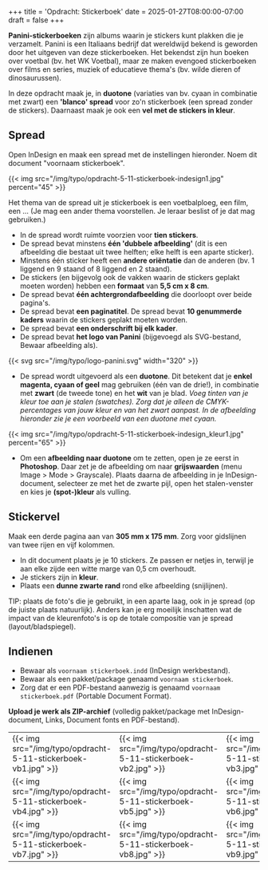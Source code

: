 +++
title = 'Opdracht: Stickerboek'
date = 2025-01-27T08:00:00-07:00
draft = false
+++

**Panini-stickerboeken** zijn albums waarin je stickers kunt plakken die je verzamelt. Panini is een Italiaans bedrijf dat wereldwijd bekend is geworden door het uitgeven van deze stickerboeken. Het bekendst zijn hun boeken over voetbal (bv. het WK Voetbal), maar ze maken evengoed stickerboeken over films en series, muziek of educatieve thema's (bv. wilde dieren of dinosaurussen).

In deze opdracht maak je, in **duotone** (variaties van bv. cyaan in combinatie met zwart) een **'blanco' spread** voor zo'n stickerboek (een spread zonder de stickers). Daarnaast maak je ook een **vel met de stickers in kleur**.

## Spread

Open InDesign en maak een spread met de instellingen hieronder.
Noem dit document "voornaam stickerboek".

{{< img src="/img/typo/opdracht-5-11-stickerboek-indesign1.jpg" percent="45" >}}

Het thema van de spread uit je stickerboek is een voetbalploeg, een film, een ... (Je mag een ander thema voorstellen. Je leraar beslist of je dat mag gebruiken.)

- In de spread wordt ruimte voorzien voor **tien stickers**.
- De spread bevat minstens **één 'dubbele afbeelding'** (dit is een afbeelding die bestaat uit twee helften; elke helft is een aparte sticker).
- Minstens één sticker heeft een **andere oriëntatie** dan de anderen (bv. 1 liggend en 9 staand of 8 liggend en 2 staand).
- De stickers (en bijgevolg ook de vakken waarin de stickers geplakt moeten worden) hebben een **formaat** van **5,5 cm x 8 cm**.
- De spread bevat **één achtergrondafbeelding** die doorloopt over beide pagina's.
- De spread bevat **een paginatitel**.
 De spread bevat **10 genummerde kaders** waarin de stickers geplakt moeten worden.
- De spread bevat **een onderschrift bij elk kader**.
- De spread bevat **het logo van Panini** (bijgevoegd als SVG-bestand, Bewaar afbeelding als).

{{< svg src="/img/typo/logo-panini.svg" width="320" >}}

- De spread wordt uitgevoerd als een **duotone**. Dit betekent dat je **enkel magenta, cyaan of geel** mag gebruiken (één van de drie!), in combinatie met **zwart** (de tweede tone) en het **wit** van je blad. *Voeg tinten van je kleur toe aan je stalen (swatches). Zorg dat je alleen de CMYK-percentages van jouw kleur en van het zwart aanpast. In de afbeelding hieronder zie je een voorbeeld van een duotone met cyaan.*

{{< img src="/img/typo/opdracht-5-11-stickerboek-indesign_kleur1.jpg" percent="65" >}}

- Om een **afbeelding naar duotone** om te zetten, open je ze eerst in **Photoshop**. Daar zet je de afbeelding om naar **grijswaarden** (menu Image > Mode > Grayscale). Plaats daarna de afbeelding in je InDesign-document, selecteer ze met het de zwarte pijl, open het stalen-venster en kies je **(spot-)kleur** als vulling.

## Stickervel

Maak een derde pagina aan van **305 mm x 175 mm**. Zorg voor gidslijnen van twee rijen en vijf kolommen. 

- In dit document plaats je je 10 stickers. Ze passen er netjes in, terwijl je aan elke zijde een witte marge van 0,5 cm overhoudt.
- Je stickers zijn in **kleur**.
- Plaats een **dunne zwarte rand** rond elke afbeelding (snijlijnen).

TIP: plaats de foto's die je gebruikt, in een aparte laag, ook in je spread (op de juiste plaats natuurlijk). Anders kan je erg moeilijk inschatten wat de impact van de kleurenfoto's is op de totale compositie van je spread (layout/bladspiegel).

## Indienen

- Bewaar als `voornaam stickerboek.indd` (InDesign werkbestand).
- Bewaar als een pakket/package genaamd `voornaam stickerboek`.
- Zorg dat er een PDF-bestand aanwezig is genaamd `voornaam stickerboek.pdf` (Portable Document Format).

**Upload je werk als ZIP-archief** (volledig pakket/package met InDesign-document, Links, Document fonts en PDF-bestand).

| | | |
|-|-|-|
|{{< img src="/img/typo/opdracht-5-11-stickerboek-vb1.jpg" >}}|{{< img src="/img/typo/opdracht-5-11-stickerboek-vb2.jpg" >}}|{{< img src="/img/typo/opdracht-5-11-stickerboek-vb3.jpg" >}}|
|{{< img src="/img/typo/opdracht-5-11-stickerboek-vb4.jpg" >}}|{{< img src="/img/typo/opdracht-5-11-stickerboek-vb5.jpg" >}}|{{< img src="/img/typo/opdracht-5-11-stickerboek-vb6.jpg" >}}|
|{{< img src="/img/typo/opdracht-5-11-stickerboek-vb7.jpg" >}}|{{< img src="/img/typo/opdracht-5-11-stickerboek-vb8.jpg" >}}|{{< img src="/img/typo/opdracht-5-11-stickerboek-vb9.jpg" >}}|
